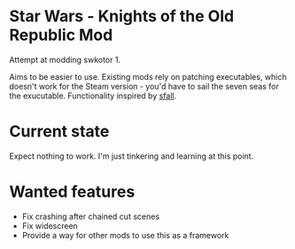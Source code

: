 # Star Wars - Knights of the Old Republic Mod

Attempt at modding swkotor 1.

Aims to be easier to use. Existing mods rely on patching executables, which
doesn't work for the Steam version - you'd have to sail the seven seas for the
exucutable. Functionality inspired by
[sfall](https://github.com/sfall-team/sfall).

# Current state

Expect nothing to work. I'm just tinkering and learning at this point.

# Wanted features

* Fix crashing after chained cut scenes
* Fix widescreen
* Provide a way for other mods to use this as a framework
